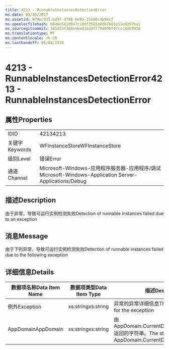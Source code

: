 ```yaml
---
title: 4213 - RunnableInstancesDetectionError
ms.date: 03/30/2017
ms.assetid: 979ec935-bd9f-4798-be9a-25e08c4b94cf
ms.openlocfilehash: b846e561d947c10df2565e8db7601e11e9357ba1
ms.sourcegitcommit: 3d5d33f384eeba41b2dff79d096f47ccc8d8f03d
ms.translationtype: MT
ms.contentlocale: zh-CN
ms.lasthandoff: 05/04/2018
---
```

# <a name="4213---runnableinstancesdetectionerror"></a><span data-ttu-id="b94b0-102">4213 - RunnableInstancesDetectionError</span><span class="sxs-lookup"><span data-stu-id="b94b0-102">4213 - RunnableInstancesDetectionError</span></span>
## <a name="properties"></a><span data-ttu-id="b94b0-103">属性</span><span class="sxs-lookup"><span data-stu-id="b94b0-103">Properties</span></span>  
  
|||  
|-|-|  
|<span data-ttu-id="b94b0-104">ID</span><span class="sxs-lookup"><span data-stu-id="b94b0-104">ID</span></span>|<span data-ttu-id="b94b0-105">4213</span><span class="sxs-lookup"><span data-stu-id="b94b0-105">4213</span></span>|  
|<span data-ttu-id="b94b0-106">关键字</span><span class="sxs-lookup"><span data-stu-id="b94b0-106">Keywords</span></span>|<span data-ttu-id="b94b0-107">WFInstanceStore</span><span class="sxs-lookup"><span data-stu-id="b94b0-107">WFInstanceStore</span></span>|  
|<span data-ttu-id="b94b0-108">级别</span><span class="sxs-lookup"><span data-stu-id="b94b0-108">Level</span></span>|<span data-ttu-id="b94b0-109">错误</span><span class="sxs-lookup"><span data-stu-id="b94b0-109">Error</span></span>|  
|<span data-ttu-id="b94b0-110">通道</span><span class="sxs-lookup"><span data-stu-id="b94b0-110">Channel</span></span>|<span data-ttu-id="b94b0-111">Microsoft-Windows-应用程序服务器-应用程序/调试</span><span class="sxs-lookup"><span data-stu-id="b94b0-111">Microsoft-Windows-Application Server-Applications/Debug</span></span>|  
  
## <a name="description"></a><span data-ttu-id="b94b0-112">描述</span><span class="sxs-lookup"><span data-stu-id="b94b0-112">Description</span></span>  
 <span data-ttu-id="b94b0-113">由于异常，导致可运行实例检测失败</span><span class="sxs-lookup"><span data-stu-id="b94b0-113">Detection of runnable instances failed due to an exception</span></span>  
  
## <a name="message"></a><span data-ttu-id="b94b0-114">消息</span><span class="sxs-lookup"><span data-stu-id="b94b0-114">Message</span></span>  
 <span data-ttu-id="b94b0-115">由于下列异常，导致可运行实例检测失败</span><span class="sxs-lookup"><span data-stu-id="b94b0-115">Detection of runnable instances failed due to the following exception</span></span>  
  
## <a name="details"></a><span data-ttu-id="b94b0-116">详细信息</span><span class="sxs-lookup"><span data-stu-id="b94b0-116">Details</span></span>  
  
|<span data-ttu-id="b94b0-117">数据项名称</span><span class="sxs-lookup"><span data-stu-id="b94b0-117">Data Item Name</span></span>|<span data-ttu-id="b94b0-118">数据项类型</span><span class="sxs-lookup"><span data-stu-id="b94b0-118">Data Item Type</span></span>|<span data-ttu-id="b94b0-119">描述</span><span class="sxs-lookup"><span data-stu-id="b94b0-119">Description</span></span>|  
|--------------------|--------------------|-----------------|  
|<span data-ttu-id="b94b0-120">例外</span><span class="sxs-lookup"><span data-stu-id="b94b0-120">Exception</span></span>|<span data-ttu-id="b94b0-121">xs:string</span><span class="sxs-lookup"><span data-stu-id="b94b0-121">xs:string</span></span>|<span data-ttu-id="b94b0-122">异常的异常详细信息</span><span class="sxs-lookup"><span data-stu-id="b94b0-122">The exception details for the exception</span></span>|  
|<span data-ttu-id="b94b0-123">AppDomain</span><span class="sxs-lookup"><span data-stu-id="b94b0-123">AppDomain</span></span>|<span data-ttu-id="b94b0-124">xs:string</span><span class="sxs-lookup"><span data-stu-id="b94b0-124">xs:string</span></span>|<span data-ttu-id="b94b0-125">由 AppDomain.CurrentDomain.FriendlyName 返回的字符串。</span><span class="sxs-lookup"><span data-stu-id="b94b0-125">The string returned by AppDomain.CurrentDomain.FriendlyName.</span></span>|
